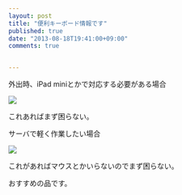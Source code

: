 ```yaml
---
layout: post
title: "便利キーボード情報です"
published: true
date: "2013-08-18T19:41:00+09:00"
comments: true


---
```


外出時、iPad miniとかで対応する必要がある場合

<a href="http://www.amazon.co.jp/gp/product/B005LKIR72/ref=as_li_qf_sp_asin_il?ie=UTF8&camp=247&creative=1211&creativeASIN=B005LKIR72&linkCode=as2&tag=13nightcrows-22"><img border="0" src="http://ws-fe.amazon-adsystem.com/widgets/q?_encoding=UTF8&ASIN=B005LKIR72&Format=_SL160_&ID=AsinImage&MarketPlace=JP&ServiceVersion=20070822&WS=1&tag=13nightcrows-22" ></a><img src="http://ir-jp.amazon-adsystem.com/e/ir?t=13nightcrows-22&l=as2&o=9&a=B005LKIR72" width="1" height="1" border="0" alt="" style="border:none !important; margin:0px !important;" />

これあればまず困らない。

サーバで軽く作業したい場合

<a href="http://www.amazon.co.jp/gp/product/B004CR61QY/ref=as_li_qf_sp_asin_il?ie=UTF8&camp=247&creative=1211&creativeASIN=B004CR61QY&linkCode=as2&tag=13nightcrows-22"><img border="0" src="http://ws-fe.amazon-adsystem.com/widgets/q?_encoding=UTF8&ASIN=B004CR61QY&Format=_SL160_&ID=AsinImage&MarketPlace=JP&ServiceVersion=20070822&WS=1&tag=13nightcrows-22" ></a><img src="http://ir-jp.amazon-adsystem.com/e/ir?t=13nightcrows-22&l=as2&o=9&a=B004CR61QY" width="1" height="1" border="0" alt="" style="border:none !important; margin:0px !important;" />

これがあればマウスとかいらないのでまず困らない。  
  
おすすめの品です。


